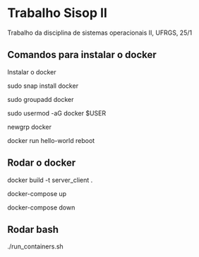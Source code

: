 # Trabalho Sisop II
 Trabalho da disciplina de sistemas operacionais II, UFRGS, 25/1

## Comandos para instalar o docker

Instalar o docker

sudo snap install docker

sudo groupadd docker

sudo usermod -aG docker $USER

newgrp docker

docker run hello-world reboot

## Rodar o docker

docker build -t server_client .

docker-compose up

docker-compose down

## Rodar bash 

./run_containers.sh
